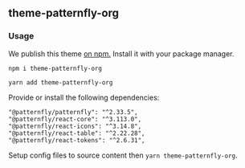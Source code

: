 ## theme-patternfly-org


### Usage

We publish this theme [on npm.](https://www.npmjs.com/package/theme-patternfly-org) Install it with your package manager.

`npm i theme-patternfly-org`

`yarn add theme-patternfly-org`

Provide or install the following dependencies:
```
"@patternfly/patternfly": "^2.33.5",
"@patternfly/react-core": "^3.113.0",
"@patternfly/react-icons": "^3.14.8",
"@patternfly/react-table": "^2.22.28",
"@patternfly/react-tokens": "^2.6.31",
```

Setup config files to source content then `yarn theme-patternfly-org`.
